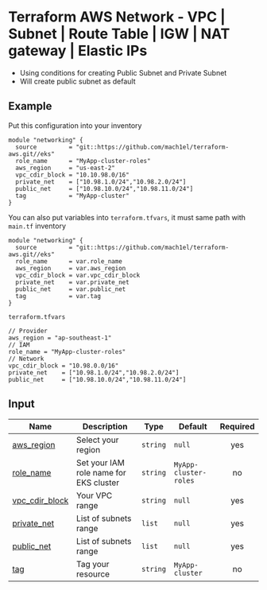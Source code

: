 # Terraform AWS Network - VPC | Subnet | Route Table | IGW | NAT gateway | Elastic IPs

* Using conditions for creating Public Subnet and Private Subnet
* Will create public subnet as default

## Example
Put this configuration into your inventory

```
module "networking" {
  source         = "git::https://github.com/mach1el/terraform-aws.git//eks"
  role_name      = "MyApp-cluster-roles"
  aws_region     = "us-east-2"
  vpc_cdir_block = "10.10.98.0/16"
  private_net    = ["10.98.1.0/24","10.98.2.0/24"]
  public_net     = ["10.98.10.0/24","10.98.11.0/24"]
  tag            = "MyApp-cluster"
}
```

You can also put variables into `terraform.tfvars`, it must same path with `main.tf` inventory

```
module "networking" {
  source         = "git::https://github.com/mach1el/terraform-aws.git//eks"
  role_name      = var.role_name
  aws_region     = var.aws_region
  vpc_cdir_block = var.vpc_cdir_block
  private_net    = var.private_net
  public_net     = var.public_net
  tag            = var.tag
}
```

`terraform.tfvars`

```
// Provider
aws_region = "ap-southeast-1"
// IAM
role_name = "MyApp-cluster-roles"
// Network
vpc_cdir_block = "10.98.0.0/16"
private_net    = ["10.98.1.0/24","10.98.2.0/24"]
public_net     = ["10.98.10.0/24","10.98.11.0/24"]
```

## Input
| Name | Description | Type | Default | Required |
|------|-------------|------|---------|:--------:|
|<a name="aws_region"></a> [aws_region](#) | Select your region | `string` | `null` | yes |
|<a name="role_name"></a> [role_name](#) | Set your IAM role name for EKS cluster | `string` | `MyApp-cluster-roles` | no |
|<a name="vpc_cdir_block"></a> [vpc_cdir_block](#) | Your VPC range | `string` | `null` | yes |
|<a name="private_net"></a> [private_net](#) | List of subnets range | `list` | `null` | yes |
|<a name="public_net"></a> [public_net](#) | List of subnets range | `list` | `null` | yes |
|<a name="tag"></a> [tag](#) | Tag your resource | `string` | `MyApp-cluster` | no |